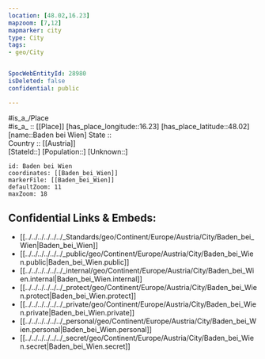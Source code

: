 ```yaml
---
location: [48.02,16.23] 
mapzoom: [7,12] 
mapmarker: city 
type: City
tags:
- geo/City


SpocWebEntityId: 28980
isDeleted: false
confidential: public

---
```

#is_a_/Place  
#is_a_ :: [[Place]] 
[has_place_longitude::16.23] 
[has_place_latitude::48.02] 
[name::Baden bei Wien] 
State ::  
Country :: [[Austria]]  
[StateId::] 
[Population::] 
[Unknown::] 


```leaflet
id: Baden bei Wien
coordinates: [[Baden_bei_Wien]] 
markerFile: [[Baden_bei_Wien]] 
defaultZoom: 11 
maxZoom: 18
```


## Confidential Links & Embeds: 
- [[../../../../../../_Standards/geo/Continent/Europe/Austria/City/Baden_bei_Wien|Baden_bei_Wien]] 
- [[../../../../../../_public/geo/Continent/Europe/Austria/City/Baden_bei_Wien.public|Baden_bei_Wien.public]] 
- [[../../../../../../_internal/geo/Continent/Europe/Austria/City/Baden_bei_Wien.internal|Baden_bei_Wien.internal]] 
- [[../../../../../../_protect/geo/Continent/Europe/Austria/City/Baden_bei_Wien.protect|Baden_bei_Wien.protect]] 
- [[../../../../../../_private/geo/Continent/Europe/Austria/City/Baden_bei_Wien.private|Baden_bei_Wien.private]] 
- [[../../../../../../_personal/geo/Continent/Europe/Austria/City/Baden_bei_Wien.personal|Baden_bei_Wien.personal]] 
- [[../../../../../../_secret/geo/Continent/Europe/Austria/City/Baden_bei_Wien.secret|Baden_bei_Wien.secret]] 
